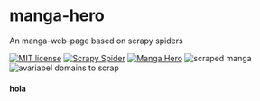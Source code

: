 # manga-hero
An manga-web-page based on  scrapy spiders

[![MIT license](https://img.shields.io/badge/license-MIT-green "MIT license")](./LICENSE.md "MIT license") [![Scrapy Spider](https://img.shields.io/badge/-scrapy-3A9E9E "Scrapy Spider")](https://scrapy.org/ "scrapy spider") [![Manga Hero](https://img.shields.io/static/v1?label=Web%20site&message=manga-hero&color=3A9E9F  "Manga Hero")](https://dahbot.000webhostapp.com/manga_hero/ "Manga Hero")
![scraped manga](https://img.shields.io/badge/dynamic/json?label=total-scraped-manga&query=$[%27total-scraped-manga%27]&url=https%3A%2F%2Fapi.jsonbin.io%2Fv3%2Fb%2F6443efbd9d312622a34fd4da%3Fmeta%3Dfalse "scraped manga") ![avariabel domains to scrap](https://img.shields.io/badge/dynamic/json?label=domains-count-averiabel-to-scrap&query=$[%27total-domains-averiabel-to-scrap%27]&url=https%3A%2F%2Fapi.jsonbin.io%2Fv3%2Fb%2F6443efbd9d312622a34fd4da%3Fmeta%3Dfalse "avariabel domains to scrap")

#### hola
